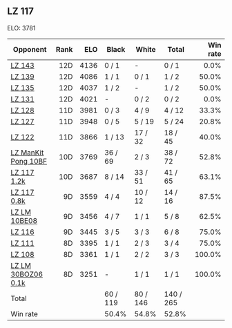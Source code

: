 ## LZ 117 ##

ELO: 3781

Opponent | Rank | ELO | Black | White | Total | Win rate
---------|-----:|----:|-------|-------|-------|-------:
[LZ 143](LZ%20143.md) | 12D | 4136 | 0 / 1 | - | 0 / 1 | 0.0%
[LZ 139](LZ%20139.md) | 12D | 4086 | 1 / 1 | 0 / 1 | 1 / 2 | 50.0%
[LZ 135](LZ%20135.md) | 12D | 4037 | 1 / 2 | - | 1 / 2 | 50.0%
[LZ 131](LZ%20131.md) | 12D | 4021 | - | 0 / 2 | 0 / 2 | 0.0%
[LZ 128](LZ%20128.md) | 11D | 3981 | 0 / 3 | 4 / 9 | 4 / 12 | 33.3%
[LZ 127](LZ%20127.md) | 11D | 3948 | 0 / 5 | 5 / 19 | 5 / 24 | 20.8%
[LZ 122](LZ%20122.md) | 11D | 3866 | 1 / 13 | 17 / 32 | 18 / 45 | 40.0%
[LZ ManKit Pong 10BF](LZ%20ManKit%20Pong%2010BF.md) | 10D | 3769 | 36 / 69 | 2 / 3 | 38 / 72 | 52.8%
[LZ 117 1.2k](LZ%20117%201.2k.md) | 10D | 3687 | 8 / 14 | 33 / 51 | 41 / 65 | 63.1%
[LZ 117 0.8k](LZ%20117%200.8k.md) | 9D | 3559 | 4 / 4 | 10 / 12 | 14 / 16 | 87.5%
[LZ LM 10BE08](LZ%20LM%2010BE08.md) | 9D | 3456 | 4 / 7 | 1 / 1 | 5 / 8 | 62.5%
[LZ 116](LZ%20116.md) | 9D | 3445 | 3 / 5 | 3 / 3 | 6 / 8 | 75.0%
[LZ 111](LZ%20111.md) | 8D | 3395 | 1 / 1 | 2 / 3 | 3 / 4 | 75.0%
[LZ 108](LZ%20108.md) | 8D | 3361 | 1 / 1 | 2 / 2 | 3 / 3 | 100.0%
[LZ LM 30BOZ06 0.1k](LZ%20LM%2030BOZ06%200.1k.md) | 8D | 3251 | - | 1 / 1 | 1 / 1 | 100.0%
Total | | | 60 / 119 | 80 / 146 | 140 / 265 | 
Win rate| | | 50.4% | 54.8% | 52.8% | 
